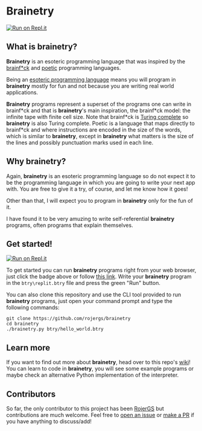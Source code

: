 # Brainetry

[![Run on Repl.it](https://repl.it/badge/github/rojergs/brainetry)][replit]

## What is brainetry?

**Brainetry** is an esoteric programming language that was inspired by the [brainf*ck] and [poetic] programming languages.

Being an [esoteric programming language] means you will program in **brainetry** mostly for fun and not because you are writing real world applications.

**Brainetry** programs represent a superset of the programs one can write in brainf\*ck and that is **brainetry**'s main inspiration, the brainf\*ck model: the infinite tape with finite cell size.
Note that brainf\*ck is [Turing complete] so **brainetry** is also Turing complete.
Poetic is a language that maps directly to brainf\*ck and where instructions are encoded in the size of the words, which is similar to **brainetry**, except in **brainetry** what matters is the size of the lines and possibly punctuation marks used in each line.

## Why brainetry?

Again, **brainetry** is an esoteric programming language so do not expect it to be the programming language in which you are going to write your next app with. You are free to give it a try, of course, and let me know how it goes!

Other than that, I will expect you to program in **brainetry** only for the fun of it.

I have found it to be very amuzing to write self-referential **brainetry** programs, often programs that explain themselves.

## Get started!

[![Run on Repl.it](https://repl.it/badge/github/rojergs/brainetry)][replit]

To get started you can run **brainetry** programs right from your web browser, just click the badge above or follow [this link][replit]. Write your **brainetry** program in the `btry\replit.btry` file and press the green "Run" button.

You can also clone this repository and use the CLI tool provided to run **brainetry** programs, just open your command prompt and type the following commands:

```
git clone https://github.com/rojergs/brainetry
cd brainetry
./brainetry.py btry/hello_world.btry
```

## Learn more

If you want to find out more about **brainetry**, head over to this repo's [wiki]! You can learn to code in **brainetry**, you will see some example programs or maybe check an alternative Python implementation of the interpreter.

## Contributors

So far, the only contributor to this project has been [RojerGS] but contributions are much welcome. Feel free to [open an issue] or [make a PR] if you have anything to discuss/add!

[replit]: https://repl.it/github/rojergs/brainetry
[brainf*ck]: https://esolangs.org/wiki/Brainfuck
[poetic]: https://mcaweb.matc.edu/winslojr/vicom128/final/
[turing complete]: https://en.wikipedia.org/wiki/Turing_completeness
[esoteric programming language]: https://esolangs.org/wiki/Esoteric_programming_language
[RojerGS]: https://github.com/RojerGS
[open an issue]: https://github.com/RojerGS/Brainetry/issues/new
[make a PR]: https://github.com/RojerGS/Brainetry/compare
[wiki]: https://github.com/RojerGS/Brainetry/wiki

